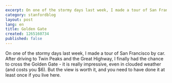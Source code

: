 ```yaml
---
excerpt: On one of the stormy days last week, I made a tour of San Francisco by car.
category: stanfordblog
layout: post
lang: en
title: Golden Gate
created: 1265160734
published: false
---
```

On one of the stormy days last week, I made a tour of San Francisco by car. After driving to Twin Peaks and the Great Highway, I finally had the chance to cross the Golden Gate - it is really impressive, even in clouded weather (and costs you $6). But the view is worth it, and you need to have done it at least once if you live here.
